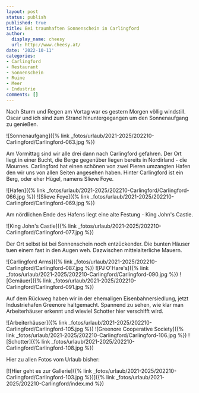 ```yaml
---
layout: post
status: publish
published: true
title: Bei traumhaften Sonnenschein in Carlingford
author:
  display_name: cheesy
  url: http://www.cheesy.at/
date: '2022-10-11'
categories:
- Carlingford
- Restaurant
- Sonnenschein
- Ruine
- Meer
- Industrie
comments: []
---
```


Nach Sturm und Regen am Vortag war es gestern Morgen völlig windstill. Oscar und ich sind zum Strand hinuntergegangen um den Sonnenaufgang zu genießen.

![Sonnenaufgang]({% link _fotos/urlaub/2021-2025/202210-Carlingford/Carlingford-063.jpg %})

Am Vormittag sind wir alle drei dann nach Carlingford gefahren. Der Ort liegt in einer Bucht, die Berge gegenüber liegen bereits in Nordirland - die Mournes. Carlingford hat einen schönen von zwei Pieren umzangten Hafen den wir uns von allen Seiten angesehen haben. Hinter Carlingford ist ein Berg, oder eher Hügel, namens Slieve Foye.

![Hafen]({% link _fotos/urlaub/2021-2025/202210-Carlingford/Carlingford-066.jpg %})
![Slieve Foye]({% link _fotos/urlaub/2021-2025/202210-Carlingford/Carlingford-069.jpg %})

Am nördlichen Ende des Hafens liegt eine alte Festung - King John's Castle.


![King John's Castle]({% link _fotos/urlaub/2021-2025/202210-Carlingford/Carlingford-077.jpg %})

Der Ort selbst ist bei Sonnenschein noch entzückender. Die bunten Häuser tuen einem fast in den Augen weh. Dazwischen mittelalterliche Mauern.

![Carlingford Arms]({% link _fotos/urlaub/2021-2025/202210-Carlingford/Carlingford-087.jpg %})
![PJ O'Hare's]({% link _fotos/urlaub/2021-2025/202210-Carlingford/Carlingford-090.jpg %})
![Gemäuer]({% link _fotos/urlaub/2021-2025/202210-Carlingford/Carlingford-091.jpg %})

Auf dem Rückweg haben wir in der ehemaligen Eisenbahnersiedlung, jetzt Industriehafen Greenore haltgemacht. Spannend zu sehen, wie klar man Arbeiterhäuser erkennt und wieviel Schotter hier verschifft wird.

![Arbeiterhäuser]({% link _fotos/urlaub/2021-2025/202210-Carlingford/Carlingford-105.jpg %})
![Greenore Cooperative Society]({% link _fotos/urlaub/2021-2025/202210-Carlingford/Carlingford-106.jpg %})
![Schotter]({% link _fotos/urlaub/2021-2025/202210-Carlingford/Carlingford-108.jpg %})

Hier zu allen Fotos vom Urlaub bisher:

[![Hier geht es zur Gallerie]({% link _fotos/urlaub/2021-2025/202210-Carlingford/Carlingford-103.jpg %})]({% link _fotos/urlaub/2021-2025/202210-Carlingford/index.md %})